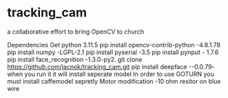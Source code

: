 # tracking_cam
a collaborative effort to bring OpenCV to church

Dependencies
Get python 3.11.5
pip install opencv-contrib-python         -4.8.1.78
pip install numpy           -LGPL-2.1
pip install pyserial   -3.5
pip install pynput    - 1.7.6
pip install face_recognition  -1.3.0-py2.
git clone https://github.com/jacnok/tracking_cam.git
pip install deepface   --0.0.79- when you run it it will install seperate model
In order to use GOTURN you must install caffemodel sepretly
Motor modification -10 ohm resitor on blue wire